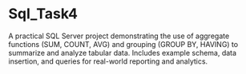 # Sql_Task4
A practical SQL Server project demonstrating the use of aggregate functions (SUM, COUNT, AVG) and grouping (GROUP BY, HAVING) to summarize and analyze tabular data. Includes example schema, data insertion, and queries for real-world reporting and analytics.
